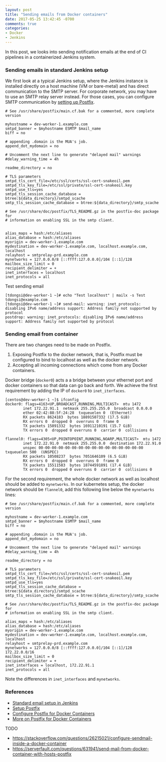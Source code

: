 ```yaml
---
layout: post
title: "Sending emails from Docker containers"
date: 2017-05-25 13:42:45 -0700
comments: true
categories: 
- Docker
- Jenkins
---
```


In this post, we looks into sending notification emails at the end of CI pipelines in a containerized Jenkins system.

### Sending emails in standard Jenkins setup

We first look at a typical Jenkins setup, where the Jenkins instance is installed directly on a host machine (VM or bare-metal) and has direct communication to the SMTP server.
For corporate network, you may have to use an SMTP relay server instead.
For those cases, you can configure SMTP communication by [setting up Postfix](https://www.digitalocean.com/community/tutorials/how-to-install-and-configure-postfix-as-a-send-only-smtp-server-on-ubuntu-14-04).

``` plain /etc/postfix/main.cf
# See /usr/share/postfix/main.cf.bak for a commented, more complete version

myhostname = dev-worker-1.example.com
smtpd_banner = $myhostname ESMTP $mail_name
biff = no

# appending .domain is the MUA's job.
append_dot_mydomain = no

# Uncomment the next line to generate "delayed mail" warnings
#delay_warning_time = 4h

readme_directory = no

# TLS parameters
smtpd_tls_cert_file=/etc/ssl/certs/ssl-cert-snakeoil.pem
smtpd_tls_key_file=/etc/ssl/private/ssl-cert-snakeoil.key
smtpd_use_tls=yes
smtpd_tls_session_cache_database = btree:${data_directory}/smtpd_scache
smtp_tls_session_cache_database = btree:${data_directory}/smtp_scache

# See /usr/share/doc/postfix/TLS_README.gz in the postfix-doc package for
# information on enabling SSL in the smtp client.


alias_maps = hash:/etc/aliases
alias_database = hash:/etc/aliases
myorigin = dev-worker-1.example.com
mydestination = dev-worker-1.example.com, localhost.example.com, localhost
relayhost = smtprelay-prd.example.com
mynetworks = 127.0.0.0/8 [::ffff:127.0.0.0]/104 [::1]/128
mailbox_size_limit = 0
recipient_delimiter = +
inet_interfaces = localhost
inet_protocols = all
```

Test sending email

``` plain Send a test email
[tdongsi@dev-worker-1 ~]# echo "Test localhost" | mailx -s Test tdongsi@example.com
[tdongsi@dev-worker-1 ~]# send-mail: warning: inet_protocols: disabling IPv6 name/address support: Address family not supported by protocol
postdrop: warning: inet_protocols: disabling IPv6 name/address support: Address family not supported by protocol
```


### Sending email from container

There are two changes need to be made on Postfix.

1. Exposing Postfix to the docker network, that is, Postfix must be configured to bind to localhost as well as the docker network.
1. Accepting all incoming connections which come from any Docker containers.

Docker bridge (`docker0`) acts a a bridge between your ethernet port and docker containers so that data can go back and forth.
We achieve the first requirement by adding the IP of `docker0` to `inet_iterfaces`.

``` plain ifconfig example output
[centos@dev-worker-1 ~]$ ifconfig
docker0: flags=4163<UP,BROADCAST,RUNNING,MULTICAST>  mtu 1472
        inet 172.22.91.1  netmask 255.255.255.0  broadcast 0.0.0.0
        ether 02:42:88:5f:24:28  txqueuelen 0  (Ethernet)
        RX packets 8624183  bytes 18891507332 (17.5 GiB)
        RX errors 0  dropped 0  overruns 0  frame 0
        TX packets 15891332  bytes 16911210191 (15.7 GiB)
        TX errors 0  dropped 0 overruns 0  carrier 0  collisions 0

flannel0: flags=4305<UP,POINTOPOINT,RUNNING,NOARP,MULTICAST>  mtu 1472
        inet 172.22.91.0  netmask 255.255.0.0  destination 172.22.91.0
        unspec 00-00-00-00-00-00-00-00-00-00-00-00-00-00-00-00  txqueuelen 500  (UNSPEC)
        RX packets 10508237  bytes 7051646109 (6.5 GiB)
        RX errors 0  dropped 0  overruns 0  frame 0
        TX packets 15511583  bytes 18744591891 (17.4 GiB)
        TX errors 0  dropped 0 overruns 0  carrier 0  collisions 0
```

For the second requirement, the whole docker network as well as localhost should be added to `mynetworks`. 
In our kubernetes setup, the docker network should be `flannel0`, add this following line below the `mynetworks` lines:

``` plain Modified /etc/postfix/main.cf
# See /usr/share/postfix/main.cf.bak for a commented, more complete version

myhostname = dev-worker-1.example.com
smtpd_banner = $myhostname ESMTP $mail_name
biff = no

# appending .domain is the MUA's job.
append_dot_mydomain = no

# Uncomment the next line to generate "delayed mail" warnings
#delay_warning_time = 4h

readme_directory = no

# TLS parameters
smtpd_tls_cert_file=/etc/ssl/certs/ssl-cert-snakeoil.pem
smtpd_tls_key_file=/etc/ssl/private/ssl-cert-snakeoil.key
smtpd_use_tls=yes
smtpd_tls_session_cache_database = btree:${data_directory}/smtpd_scache
smtp_tls_session_cache_database = btree:${data_directory}/smtp_scache

# See /usr/share/doc/postfix/TLS_README.gz in the postfix-doc package for
# information on enabling SSL in the smtp client.

alias_maps = hash:/etc/aliases
alias_database = hash:/etc/aliases
myorigin = dev-worker-1.example.com
mydestination = dev-worker-1.example.com, localhost.example.com, localhost
relayhost = smtprelay-prd.example.com
mynetworks = 127.0.0.0/8 [::ffff:127.0.0.0]/104 [::1]/128 172.22.0.0/16
mailbox_size_limit = 0
recipient_delimiter = +
inet_interfaces = localhost, 172.22.91.1
inet_protocols = all
```

Note the differences in `inet_interfaces` and `mynetworks`.

### References

* [Standard email setup in Jenkins](http://www.nailedtothex.org/roller/kyle/entry/articles-jenkins-email)
* [Setup Postfix](https://www.digitalocean.com/community/tutorials/how-to-install-and-configure-postfix-as-a-send-only-smtp-server-on-ubuntu-14-04)
* [Configure Postfix for Docker Containers](http://docs.blowb.org/setup-host/postfix.html)
* [More on Postfix for Docker Containers](http://satishgandham.com/2016/12/sending-email-from-docker-through-postfix-installed-on-the-host/)

TODO

* https://stackoverflow.com/questions/26215021/configure-sendmail-inside-a-docker-container
* https://serverfault.com/questions/631941/send-mail-from-docker-container-with-hosts-postfix 